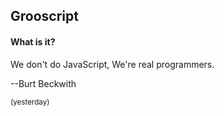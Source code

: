 ## Grooscript

#### What is it?

We don't do JavaScript, We're real programmers.

--Burt Beckwith

<small>(yesterday)</small>
